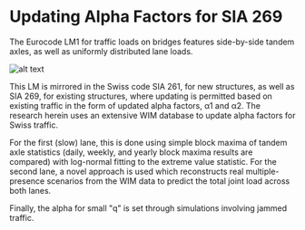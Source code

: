 # Updating Alpha Factors for SIA 269

The Eurocode LM1 for traffic loads on bridges features side-by-side tandem axles, as well as uniformly distributed lane loads.

![alt text](https://msjaarda.github.io/VirtualBridge/HTML/SIALM1.png?raw=true)

This LM is mirrored in the Swiss code SIA 261, for new structures, as well as SIA 269, for existing structures, where updating is permitted based on existing traffic in the form of updated alpha factors, α1 and α2.
The research herein uses an extensive WIM database to update alpha factors for Swiss traffic. 

For the first (slow) lane, this is done using simple block maxima of tandem axle statistics (daily, weekly, and yearly block maxima results are compared) with log-normal fitting to the extreme value statistic. For the second lane, a novel approach is used which reconstructs real multiple-presence scenarios from the WIM data to predict the total joint load across both lanes. 

Finally, the alpha for small "q" is set through simulations involving jammed traffic.

